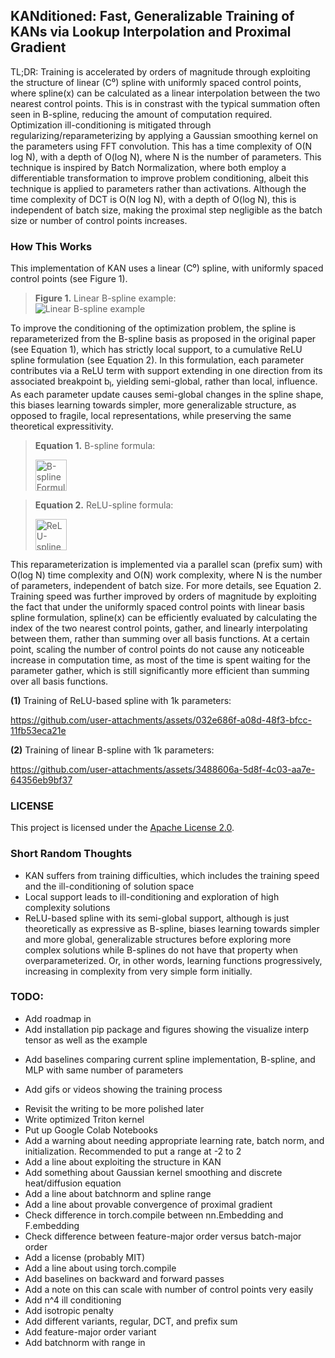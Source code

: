 ## KANditioned: Fast, Generalizable Training of KANs via Lookup Interpolation and Proximal Gradient

<!-- # Fast and generalizable training of Kolmogorov-Arnold Network (KAN) via look up tables and prefix-sum reparameterization.  -->

<!-- ### TL;DR: This KAN implementation uses a linear spline with uniformly spaced control points and reparameterizes from a B-spline to a cumulative ReLU-based spline for better optimization conditioning. Training is accelerated using a parallel prefix-sum and fast interpolation via parameter lookup between the two nearest basis functions. -->

<!-- ## TL;DR: This KAN implementation achieves orders-of-magnitude faster training, improved conditioning, and better generalization by reparameterizing linear B-splines into cumulative ReLU-based splines and leveraging parallel scan and lookup-based interpolation. -->

<!-- ## TL;DR: This KAN implementation achieves orders-of-magnitude faster training and better generalization by reparameterizing linear B-splines into cumulative ReLU-based splines and leveraging parallel scan and lookup-based interpolation. -->

<!-- TL;DR: We achieved orders-of-magnitude faster training and improved conditioning by reparameterizing linear B-splines into cumulative ReLU splines. Training is accelerated via leveraging parallel scan for reparameterization and fast interpolation via parameter lookup between two nearest control points. -->

TL;DR: Training is accelerated by orders of magnitude through exploiting the structure of linear (C⁰) spline with uniformly spaced control points, where spline(x) can be calculated as a linear interpolation between the two nearest control points. This is in constrast with the typical summation often seen in B-spline, reducing the amount of computation required. Optimization ill-conditioning is mitigated through regularizing/reparameterizing by applying a Gaussian smoothing kernel on the parameters using FFT convolution. This has a time complexity of O(N log N), with a depth of O(log N), where N is the number of parameters. This technique is inspired by Batch Normalization, where both employ a differentiable transformation to improve problem conditioning, albeit this technique is applied to parameters rather than activations. Although the time complexity of DCT is O(N log N), with a depth of O(log N), this is independent of batch size, making the proximal step negligible as the batch size or number of control points increases. 

<!-- ## TL;DR: This KAN implementation improves training speed by orders of magnitude, along with better conditioning and generalization, by reparameterizing linear B-splines into cumulative ReLU-based splines and using parallel scan and lookup-based interpolation. -->
 
<!-- ## TL;DR: This KAN implementation achieves orders of magnitude faster training and better generalization by reparameterizing B-splines into cumulative ReLU splines and leveraging parallel scan and lookup-based interpolation. -->

<!-- ## TL;DR: We speed up KAN training by orders of magnitude and improve generalization using a better spline formulation and fast interpolation trick. -->

<!-- #### TL;DR: We accelerate KAN training by orders of magnitude and improve generalization by reparameterizing the linear spline with parallel scan and using a fast interpolation trick. -->

### How This Works

This implementation of KAN uses a linear (C⁰) spline, with uniformly spaced control points (see Figure 1).

> **Figure 1.** Linear B-spline example:  
> ![Linear B-spline example](image-1.png)

To improve the conditioning of the optimization problem, the spline is reparameterized from the B-spline basis as proposed in the original paper (see Equation 1), which has strictly local support, to a cumulative ReLU spline formulation (see Equation 2). In this formulation, each parameter contributes via a ReLU term with support extending in one direction from its associated breakpoint b<sub>l</sub>, yielding semi-global, rather than local, influence. As each parameter update causes semi-global changes in the spline shape, this biases learning towards simpler, more generalizable structure, as opposed to fragile, local representations, while preserving the same theoretical expressitivity.

> **Equation 1.** B-spline formula:
>
> <img style="height: 50px" alt="B-spline Formula" src="image.png">



> **Equation 2.** ReLU-spline formula:
>
> <img style="height: 50px" alt="ReLU-spline Formula" src="image-2.png">

This reparameterization is implemented via a parallel scan (prefix sum) with O(log N) time complexity and O(N) work complexity, where N is the number of parameters, independent of batch size. For more details, see Equation 2. Training speed was further improved by orders of magnitude by exploiting the fact that under the uniformly spaced control points with linear basis spline formulation, spline(x) can be efficiently evaluated by calculating the index of the two nearest control points, gather, and linearly interpolating between them, rather than summing over all basis functions. At a certain point, scaling the number of control points do not cause any noticeable increase in computation time, as most of the time is spent waiting for the parameter gather, which is still significantly more efficient than summing over all basis functions. 

<!-- This implementation of KAN uses a linear (C⁰) spline, with uniformly spaced control points (see Figure 1). To improve the conditioning of the optimization problem, the spline is reparameterized from the B-spline basis as proposed in the original paper (see Equation 1), which has strictly local support, to a cumulative ReLU-based spline formulation (see Equation 2). In this formulation, each parameter contributes via a ReLU term with support extending in one direction from its associated breakpoint b<sub>l</sub>, yielding semi-global, rather than local, influence. This reparameterization is implemented via a parallel scan (prefix sum) with O(log N) time complexity, where N is the number of parameters, independent of batch size. Training speed was further improved by orders of magnitude by exploiting the fact that under the linear basis spline formulation, spline(x) can be efficiently calculated by looking up the parameters of the two nearest linear bases and linearly interpolating between them, rather than summing over all basis functions. -->

**(1)** Training of ReLU-based spline with 1k parameters:


https://github.com/user-attachments/assets/032e686f-a08d-48f3-bfcc-11fb53eca21e


<!-- <video src="training_animation_conditioned.mp4" controls></video> -->

**(2)** Training of linear B-spline with 1k parameters:


https://github.com/user-attachments/assets/3488606a-5d8f-4c03-aa7e-64356eb9bf37


<!-- <video src="training_animation_ill_conditioned.mp4" controls></video> -->

<!-- instead of optimizing the spline under the B-spline parameterization (see Equation 1), it is reparameterized and directly optimized under the [insert ReLU formulation], where each parameter now affects the spline globally, rather than having strictly local support. The reparameterization is done using parallel scan (prefix sum) with O(log N) time complexity, where N is the number of parameters, independent of batch size. The number of computations can be further reduced by recognizing that under the linear basis spline formulation, spline(x) can be efficiently calculated by looking up the parameters of the two nearest linear bases and linearly interpolating between them. -->

<!-- <img style="height: 60px" alt="B-spline Formula" src="https://latex.codecogs.com/png.image?\dpi{400}\bg_white\large\displaystyle S(x)%20=%20\sum_{i=0}^{n}%20c_i%20B_{i,k}(x)%20\qquad%20B_{i,0}(x)%20=%20\begin{cases}1%20&%20\text{if%20}%20t_i%20\leq%20x%20%3C%20t_{i+1}\\0%20&%20\text{otherwise}\end{cases}%20\qquad%20B_{i,k}(x)%20=%20\frac{x%20-%20t_i}{t_{i+k}%20-%20t_i}%20B_{i,k-1}(x)%20+%20\frac{t_{i+k+1}%20-%20x}{t_{i+k+1}%20-%20t_{i+1}}%20B_{i+1,k-1}(x)"> -->

<!-- <img style="height: 60px" alt="ReLU-spline Formula" src="https://latex.codecogs.com/png.image?\dpi{400}\bg_white\large\displaystyle%20S(x)%20=%20\sum_{\ell=0}^{N-1}%20\left[%20w^+_{\ell}%20\cdot%20ReLU(x%20-%20b_{\ell})%20+%20w^-_{\ell}%20\cdot%20ReLU(b_{\ell}%20-%20x)%20\right]"> -->
### LICENSE
This project is licensed under the [Apache License 2.0](https://www.apache.org/licenses/LICENSE-2.0.txt).

### Short Random Thoughts
- KAN suffers from training difficulties, which includes the training speed and the ill-conditioning of solution space
- Local support leads to ill-conditioning and exploration of high complexity solutions
- ReLU-based spline with its semi-global support, although is just theoretically as expressive as B-spline, biases learning towards simpler and more global, generalizable structures before exploring more complex solutions while B-splines do not have that property when overparameterized. Or, in other words, learning functions progressively, increasing in complexity from very simple form initially.

### TODO:
- Add roadmap in
- Add installation pip package and figures showing the visualize interp tensor as well as the example
<!-- - Update with appropriate EMA for min and max -->
- Add baselines comparing current spline implementation, B-spline, and MLP with same number of parameters
<!-- - Add ReLU spline figure -->
<!-- - Add gifs or videos showing the training process with and without reparameterization -->
- Add gifs or videos showing the training process
<!-- - Add the steps to go from ReLU-spline formulation to prefix-sum -->
- Revisit the writing to be more polished later
- Write optimized Triton kernel
- Put up Google Colab Notebooks
- Add a warning about needing appropriate learning rate, batch norm, and initialization. Recommended to put a range at -2 to 2
- Add a line about exploiting the structure in KAN
- Add something about Gaussian kernel smoothing and discrete heat/diffusion equation
- Add a line about batchnorm and spline range
- Add a line about provable convergence of proximal gradient
- Check difference in torch.compile between nn.Embedding and F.embedding
- Check difference between feature-major order versus batch-major order
- Add a license (probably MIT)
- Add a line about using torch.compile
- Add baselines on backward and forward passes
- Add a note on this can scale with number of control points very easily
- Add n^4 ill conditioning
- Add isotropic penalty
- Add different variants, regular, DCT, and prefix sum
- Add feature-major order variant
- Add batchnorm with range in